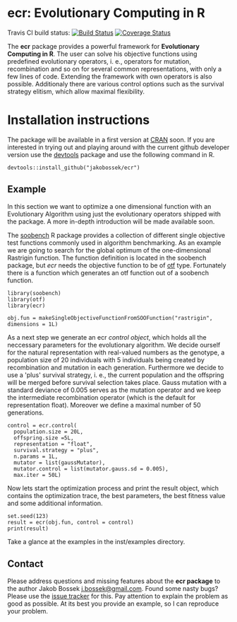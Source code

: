 # ecr: Evolutionary Computing in R

Travis CI build status: [![Build Status](https://travis-ci.org/jakobbossek/ecr.svg?branch=master)](https://travis-ci.org/jakobbossek/ecr)
[![Coverage Status](https://coveralls.io/repos/jakobbossek/ecr/badge.svg)](https://coveralls.io/r/jakobbossek/ecr)

The **ecr** package provides a powerful framework for **Evolutionary Computing in R**. The user can solve his objective functions using predefined evolutionary operators, i. e., operators for mutation, recombination and so on for several common representations, with only a few lines of code. Extending the framework with own operators is also possible. Additionaly there are various control options such as the survival strategy elitism, which allow maximal flexibility.

# Installation instructions

The package will be available in a first version at [CRAN](http://cran.r-project.org) soon. If you are interested in trying out and playing around with the current github developer version use the [devtools](https://github.com/hadley/devtools) package and use the following command in R.

```splus
devtools::install_github("jakobossek/ecr")
```

## Example

In this section we want to optimize a one dimensional function with an Evolutionary Algorithm using just the evolutionary operators shipped with the package. A more in-depth introduction will be made available soon.

The [soobench](http://cran.r-project.org/web/packages/soobench/index.html) R package provides a collection of different single objective test functions commonly used in algorithm benchmarking. As an example we are going to search for the global optimum of the one-dimensional Rastrigin function. The function definition is located in the soobench package, but *ecr* needs the objective function to be of [otf](https://github.com/jakobbossek/otf) type. Fortunately there is a function which generates an otf function out of a soobench function.

```splus
library(soobench)
library(otf)
library(ecr)

obj.fun = makeSingleObjectiveFunctionFromSOOFunction("rastrigin", dimensions = 1L)

```

As a next step we generate an ecr *control object*, which holds all the neccessary parameters for the evolutionary algorithm. We decide ourself for the natural representation with real-valued numbers as the genotype, a population size of 20 individuals with 5 individuals being created by recombination and mutation in each generation. Furthermore we decide to use a 'plus' survival strategy, i. e., the current population and the offspring will be merged before survival selection takes place. Gauss mutation with a standard deviance of 0.005 serves as the mutation operator and we keep the intermediate recombination operator (which is the default for representation float). Moreover we define a maximal number of 50 generations.

```splus
control = ecr.control(
  population.size = 20L,
  offspring.size =5L,
  representation = "float",
  survival.strategy = "plus",
  n.params = 1L,
  mutator = list(gaussMutator),
  mutator.control = list(mutator.gauss.sd = 0.005),
  max.iter = 50L)
```

Now lets start the optimization process and print the result object, which contains the optimization trace, the best parameters, the best fitness value and some additional information.

```splus
set.seed(123)
result = ecr(obj.fun, control = control)
print(result)
```

Take a glance at the examples in the inst/examples directory.

## Contact

Please address questions and missing features about the **ecr package** to the author Jakob Bossek <j.bossek@gmail.com>. Found some nasty bugs? Please use the [issue tracker](https://github.com/jakobbossek/ecr/issues) for this. Pay attention to explain the problem as good as possible. At its best you provide an example, so I can reproduce your problem.



